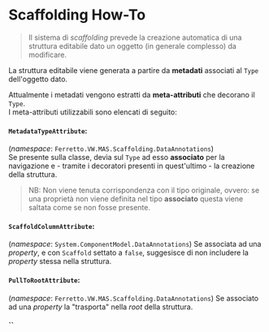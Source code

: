 ﻿# Scaffolding How-To

> Il sistema di _scaffolding_ prevede la creazione automatica di una struttura editabile dato un oggetto (in generale complesso)
> da modificare.

La struttura editabile viene generata a partire da **metadati** associati al `Type` dell'oggetto dato.

Attualmente i metadati vengono estratti da **meta-attributi** che decorano il `Type`.  
I meta-attributi utilizzabili sono elencati di seguito:

#### `MetadataTypeAttribute`:
(_namespace_: `Ferretto.VW.MAS.Scaffolding.DataAnnotations`)  
Se presente sulla classe, devìa sul `Type` ad esso **associato** per la navigazione e - tramite i decoratori presenti in
quest'ultimo - la creazione della struttura.

> NB: Non viene tenuta corrispondenza con il tipo originale, ovvero: se una proprietà non viene
> definita nel tipo **associato** questa viene saltata come se non fosse presente.

#### `ScaffoldColumnAttribute`:
(_namespace_: `System.ComponentModel.DataAnnotations`)
Se associata ad una _property_, e con `Scaffold` settato a `false`, suggesisce di non includere
la _property_ stessa nella struttura.

#### `PullToRootAttribute`:
(_namespace_: `Ferretto.VW.MAS.Scaffolding.DataAnnotations`)
Se associato ad una _property_ la "trasporta" nella _root_ della struttura.

#### ``
